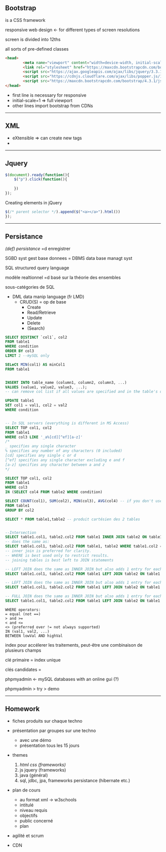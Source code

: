 ## Bootstrap
is a CSS framework

responsive web design <- for different types of screen resolutions

screen is divided into 12ths

all sorts of pre-defined classes

```html
<head>
        <meta name="viewport" content="width=device-width, initial-scale=1">
        <link rel="stylesheet" href="https://maxcdn.bootstrapcdn.com/bootstrap/4.3.1/css/bootstrap.min.css">
        <script src="https://ajax.googleapis.com/ajax/libs/jquery/3.3.1/jquery.min.js"></script>
        <script src="https://cdnjs.cloudflare.com/ajax/libs/popper.js/1.14.7/umd/popper.min.js"></script>
        <script src="https://maxcdn.bootstrapcdn.com/bootstrap/4.3.1/js/bootstrap.min.js"></script>
</head>
```
* first line is necessary for responsive
* initial-scale=1 => full viewport
* other lines import bootstrap from CDNs


___
## XML

* eXtensible => can create new tags
* 


___
## Jquery
```javascript
$(document).ready(function(){
    $("p").click(function(){
        
    })
});
```
Creating elements in jQuery
```javascript
$(/* parent selector */).append($("<a></a>").html())
});
```

___
## Persistance

_(def) persistance_ =d  enregistrer

SGBD syst gest base donnees = DBMS data base managt syst

SQL structured query language

modèle realtionnel =d basé sur la théorie des ensembles

sous-catégories de SQL
* DML data manip language (fr LMD)
    * CRUD(S) = op de base 
        * Create
        * Read/Retrieve
        * Update
        * Delete
        * (Search)


```sql
SELECT DISTINCT `col1`, col2 
FROM table1
WHERE condition
ORDER BY col3
LIMIT 2 --mySQL only

SELeCt MIN(col1) AS minCol1
FROM table1


INSERT INTO table_name (column1, column2, column3, ...) 
VALUES (value1, value2, value3, ...); 
-- can remove col list if all values are specified and in the table's default order

UPDATE table1
SET col1 = val1, col2 = val2
WHERE condition


-- In SQL servers (everything is different in MS Access)
SELECT TOP col1, col2
FROM table1
WHERE col3 LIKE '_a%[cd][^ef][a-z]'
/*
_ specifies any single character
% specifies any number of any characters (0 included)
[cd] specifies any single c or d
[^ef] specifies any single character excluding e and f
[a-z] specifies any character between a and z
*/

SELECT TOP col1, col2
FROM table1
WHERE col3
IN (SELECT col4 FROM table2 WHERE condition)

SELECT COUNT(col1), SUM(col2), MIN(col3), AVG(col4) -- if you don't use an aggregation function, the first value in each group is used
FROM table1
GROUP BY col2

SELECT * FROM table1,table2 -- produit cartésien des 2 tables


--Intersection
SELECT table1.col1, table2.col2 FROM table1 INNER JOIN table2 ON table1.col2 = table2.col2
-- does the same as:
SELECT table1.col1, table2.col2 FROM table1, table2 WHERE table1.col2 = table2.col2
-- inner join is preferred for clarity.
-- WHERE is best used only to restrict results.
-- joining tables is best left to JOIN statements

-- LEFT JOIN does the same as INNER JOIN but also adds 1 entry for each table1 entry that doesn't fit the ON condition
SELECT table1.col1, table2.col2 FROM table1 LEFT JOIN table2 ON table1.col2 = table2.col2

-- LEFT JOIN does the same as INNER JOIN but also adds 1 entry for each table2 entry that doesn't fit the ON condition
SELECT table1.col1, table2.col2 FROM table1 LEFT JOIN table2 ON table1.col2 = table2.col2

-- FULL JOIN does the same as INNER JOIN but also adds 1 entry for each table1 and table2 entry that doesn't fit the ON condition
SELECT table1.col1, table2.col2 FROM table1 LEFT JOIN table2 ON table1.col2 = table2.col2
```        

    WHERE operators:
    = equal (not ==)
    > and >=
    < and <=
    <> (preferred over != not always supported)
    IN (val1, val2, ...)
    BETWEEN lowVal AND highVal


index pour accélerer les traitements, peut-être une combinaison de plusieurs champs

clé primaire = index unique

clés candidates = 

phpmyadmin <- mySQL databases with an online gui (?)

phpmyadmin > try > demo

___
## Homework

* fiches produits sur chaque techno
* présentation par groupes sur une techno
    * avec une démo
    * présentation tous les 15 jours
* themes
    1. _html css (frameworks)_
    2. js jquery (frameworks)
    3. java (général)
    4. sql, jdbc, jpa, frameworks persistance (hibernate etc.)

* plan de cours
    * au format xml -> w3schools
    * intitulé
    * niveau requis
    * objectifs
    * public concerné
    * plan

* agilité et scrum

* CDN